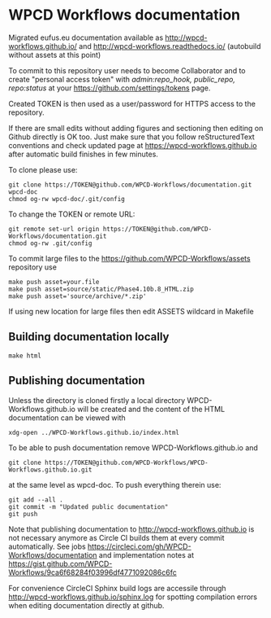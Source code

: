 # WPCD Workflows documentation

Migrated eufus.eu documentation available as http://wpcd-workflows.github.io/ and http://wpcd-workflows.readthedocs.io/ (autobuild without assets at this point)

To commit to this repository user needs to become Collaborator 
and to create "personal access token" with *admin:repo_hook, public_repo, repo:status* 
at your https://github.com/settings/tokens page.

Created TOKEN is then used as a user/password for HTTPS access to the repository.

If there are small edits without adding figures and sectioning then editing on Github directly is OK too. 
Just make sure that you follow reStructuredText conventions and check 
updated page at https://wpcd-workflows.github.io after automatic build finishes in few minutes.

To clone please use:

    git clone https://TOKEN@github.com/WPCD-Workflows/documentation.git wpcd-doc
    chmod og-rw wpcd-doc/.git/config 

To change the TOKEN or remote URL:

    git remote set-url origin https://TOKEN@github.com/WPCD-Workflows/documentation.git
    chmod og-rw .git/config    

To commit large files to the https://github.com/WPCD-Workflows/assets repository use 

    make push asset=your.file
    make push asset=source/static/Phase4.10b.8_HTML.zip
    make push asset='source/archive/*.zip'
    
If using new location for large files then edit ASSETS wildcard in Makefile

## Building documentation locally

    make html
    
## Publishing documentation

Unless the directory is cloned firstly a local directory WPCD-Workflows.github.io 
will be created and the content of the HTML documentation can be viewed with

    xdg-open ../WPCD-Workflows.github.io/index.html
    
To be able to push documentation remove WPCD-Workflows.github.io and 

    git clone https://TOKEN@github.com/WPCD-Workflows/WPCD-Workflows.github.io.git
   
at the same level as wpcd-doc. To push everything therein use:

    git add --all .
    git commit -m "Updated public documentation"
    git push
    

Note that publishing documentation to http://wpcd-workflows.github.io is not 
necessary anymore as Circle CI builds them at every commit automatically.
See jobs https://circleci.com/gh/WPCD-Workflows/documentation and implementation
notes at https://gist.github.com/WPCD-Workflows/9ca6f68284f03996df4771092086c6fc

For convenience CircleCI Sphinx build logs are accessile through 
http://wpcd-workflows.github.io/sphinx.log for spotting compilation errors
when editing documentation directly at github.
